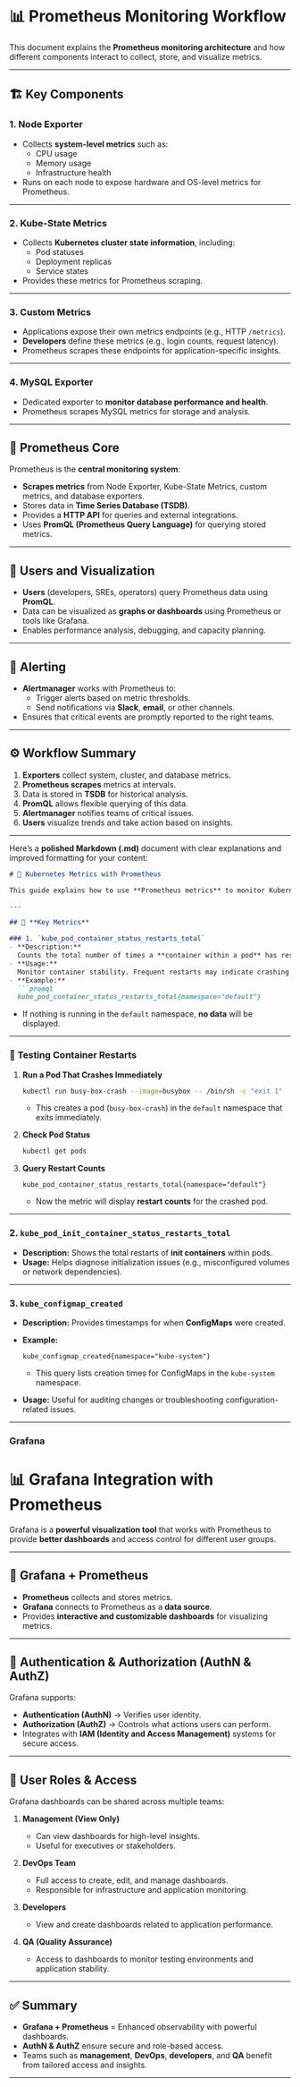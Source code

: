 # 📊 Prometheus Monitoring Workflow

This document explains the **Prometheus monitoring architecture** and how different components interact to collect, store, and visualize metrics.

---

## 🏗 **Key Components**

### 1. **Node Exporter**
- Collects **system-level metrics** such as:
  - CPU usage  
  - Memory usage  
  - Infrastructure health  
- Runs on each node to expose hardware and OS-level metrics for Prometheus.

---

### 2. **Kube-State Metrics**
- Collects **Kubernetes cluster state information**, including:
  - Pod statuses  
  - Deployment replicas  
  - Service states  
- Provides these metrics for Prometheus scraping.

---

### 3. **Custom Metrics**
- Applications expose their own metrics endpoints (e.g., HTTP `/metrics`).  
- **Developers** define these metrics (e.g., login counts, request latency).  
- Prometheus scrapes these endpoints for application-specific insights.

---

### 4. **MySQL Exporter**
- Dedicated exporter to **monitor database performance and health**.  
- Prometheus scrapes MySQL metrics for storage and analysis.

---

## 🔗 **Prometheus Core**
Prometheus is the **central monitoring system**:  
- **Scrapes metrics** from Node Exporter, Kube-State Metrics, custom metrics, and database exporters.  
- Stores data in **Time Series Database (TSDB)**.  
- Provides a **HTTP API** for queries and external integrations.  
- Uses **PromQL (Prometheus Query Language)** for querying stored metrics.

---

## 👥 **Users and Visualization**
- **Users** (developers, SREs, operators) query Prometheus data using **PromQL**.  
- Data can be visualized as **graphs or dashboards** using Prometheus or tools like Grafana.  
- Enables performance analysis, debugging, and capacity planning.

---

## 📢 **Alerting**
- **Alertmanager** works with Prometheus to:
  - Trigger alerts based on metric thresholds.  
  - Send notifications via **Slack**, **email**, or other channels.  
- Ensures that critical events are promptly reported to the right teams.

---

## ⚙ **Workflow Summary**
1. **Exporters** collect system, cluster, and database metrics.  
2. **Prometheus scrapes** metrics at intervals.  
3. Data is stored in **TSDB** for historical analysis.  
4. **PromQL** allows flexible querying of this data.  
5. **Alertmanager** notifies teams of critical issues.  
6. **Users** visualize trends and take action based on insights.

---


Here’s a **polished Markdown (.md)** document with clear explanations and improved formatting for your content:

````markdown
# 🔎 Kubernetes Metrics with Prometheus

This guide explains how to use **Prometheus metrics** to monitor Kubernetes pod and container statuses, restarts, and configuration changes.

---

## 📌 **Key Metrics**

### 1. `kube_pod_container_status_restarts_total`
- **Description:**  
  Counts the total number of times a **container within a pod** has restarted.  
- **Usage:**  
  Monitor container stability. Frequent restarts may indicate crashing containers or misconfigurations.  
- **Example:**  
  ```promql
  kube_pod_container_status_restarts_total{namespace="default"}
````

* If nothing is running in the `default` namespace, **no data** will be displayed.

---

### 🧪 **Testing Container Restarts**

1. **Run a Pod That Crashes Immediately**

   ```bash
   kubectl run busy-box-crash --image=busybox -- /bin/sh -c "exit 1"
   ```

   * This creates a pod (`busy-box-crash`) in the `default` namespace that exits immediately.

2. **Check Pod Status**

   ```bash
   kubectl get pods
   ```

3. **Query Restart Counts**

   ```promql
   kube_pod_container_status_restarts_total{namespace="default"}
   ```

   * Now the metric will display **restart counts** for the crashed pod.

---

### 2. `kube_pod_init_container_status_restarts_total`

* **Description:**
  Shows the total restarts of **init containers** within pods.
* **Usage:**
  Helps diagnose initialization issues (e.g., misconfigured volumes or network dependencies).

---

### 3. `kube_configmap_created`

* **Description:**
  Provides timestamps for when **ConfigMaps** were created.
* **Example:**

  ```promql
  kube_configmap_created{namespace="kube-system"}
  ```

  * This query lists creation times for ConfigMaps in the `kube-system` namespace.
* **Usage:**
  Useful for auditing changes or troubleshooting configuration-related issues.

---

### Grafana

# 📊 Grafana Integration with Prometheus

Grafana is a **powerful visualization tool** that works with Prometheus to provide **better dashboards** and access control for different user groups.

---

## 🔗 **Grafana + Prometheus**
- **Prometheus** collects and stores metrics.  
- **Grafana** connects to Prometheus as a **data source**.  
- Provides **interactive and customizable dashboards** for visualizing metrics.

---

## 🔑 **Authentication & Authorization (AuthN & AuthZ)**
Grafana supports:
- **Authentication (AuthN)** → Verifies user identity.  
- **Authorization (AuthZ)** → Controls what actions users can perform.  
- Integrates with **IAM (Identity and Access Management)** systems for secure access.

---

## 👥 **User Roles & Access**
Grafana dashboards can be shared across multiple teams:
1. **Management (View Only)**  
   - Can view dashboards for high-level insights.  
   - Useful for executives or stakeholders.

2. **DevOps Team**  
   - Full access to create, edit, and manage dashboards.  
   - Responsible for infrastructure and application monitoring.

3. **Developers**  
   - View and create dashboards related to application performance.  

4. **QA (Quality Assurance)**  
   - Access to dashboards to monitor testing environments and application stability.

---

## ✅ **Summary**
- **Grafana + Prometheus** = Enhanced observability with powerful dashboards.  
- **AuthN & AuthZ** ensure secure and role-based access.  
- Teams such as **management**, **DevOps**, **developers**, and **QA** benefit from tailored access and insights.






---

